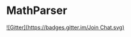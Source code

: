 MathParser
==========
[![Gitter](https://badges.gitter.im/Join Chat.svg)](https://gitter.im/Bobbermaist/MathParser?utm_source=badge&utm_medium=badge&utm_campaign=pr-badge&utm_content=badge)
